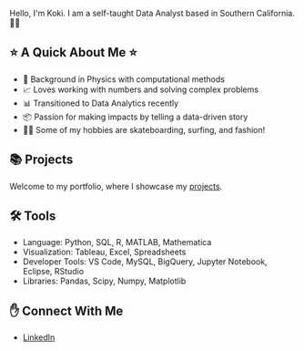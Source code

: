 Hello, I'm Koki. I am a self-taught Data Analyst based in Southern California. 👨‍💻

## ⭐️ A Quick About Me ⭐️

- 🔭 Background in Physics with computational methods
- 📈 Loves working with numbers and solving complex problems
- 📊 Transitioned to Data Analytics recently
- 📦 Passion for making impacts by telling a data-driven story
- 🏄‍♂️ Some of my hobbies are skateboarding, surfing, and fashion!
  
## 📚 Projects

Welcome to my portfolio, where I showcase my [projects](https://github.com/kokinishida/Portfolio-Guide/blob/main/README.md).

## 🛠️ Tools

- Language: Python, SQL, R, MATLAB, Mathematica
- Visualization: Tableau, Excel, Spreadsheets
- Developer Tools: VS Code, MySQL, BigQuery, Jupyter Notebook, Eclipse, RStudio
- Libraries: Pandas, Scipy, Numpy, Matplotlib

## ✋ Connect With Me

- [LinkedIn](https://www.linkedin.com/in/koki-nishida/)

